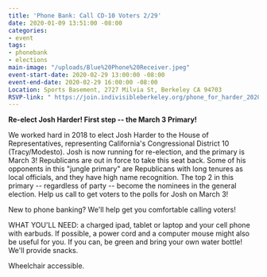 ```yaml
---
title: 'Phone Bank: Call CD-10 Voters 2/29'
date: 2020-01-09 13:51:00 -08:00
categories:
- event
tags:
- phonebank
- elections
main-image: "/uploads/Blue%20Phone%20Receiver.jpeg"
event-start-date: 2020-02-29 13:00:00 -08:00
event-end-date: 2020-02-29 16:00:00 -08:00
Location: Sports Basement, 2727 Milvia St, Berkeley CA 94703
RSVP-link: " https://join.indivisibleberkeley.org/phone_for_harder_2020_02_29"
---
```


**Re-elect Josh Harder! First step -- the March 3 Primary!**

We worked hard in 2018 to elect Josh Harder to the House of Representatives, representing  California's Congressional District 10 (Tracy/Modesto). Josh is now running for re-election, and the primary is March 3! Republicans are out in force to take this seat back. Some of his opponents in this "jungle primary" are Republicans with long tenures as local officials, and they have high name recognition. The top 2 in this primary -- regardless of party -- become the nominees in the general election. Help us call to get voters to the polls for Josh on March 3!

New to phone banking? We'll help get you comfortable calling voters!

WHAT YOU'LL NEED: a charged ipad, tablet or laptop and your cell phone with earbuds. If possible, a power cord and a computer mouse might also be useful for you. If you can, be green and bring your own water bottle! We'll provide snacks.

Wheelchair accessible.